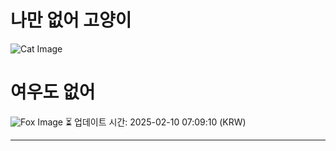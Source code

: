 
# 나만 없어 고양이

![Cat Image](https://cdn2.thecatapi.com/images/2n9.jpg)

# 여우도 없어
![Fox Image](https://randomfox.ca/images/117.jpg)
⏳ 업데이트 시간: 2025-02-10 07:09:10 (KRW)

---
